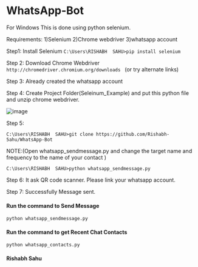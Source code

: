 # WhatsApp-Bot
For Windows
This is done using python selenium.

Requirements:
1)Selenium
2)Chrome webdriver
3)whatsapp account

Step1: Install Selenium
``` C:\Users\RISHABH  SAHU>pip install selenium ```

Step 2: Download Chrome Webdriver
``` http://chromedriver.chromium.org/downloads  ```
    (or try alternate links)

Step 3: Already created the whatsapp account

Step 4: Create Project Folder(Seleinum_Example) and put this python file and unzip chrome webdriver.

![image](https://github.com/Rishabh-5ahu/WhatsApp-Bot/blob/master/Example-Folder.PNG)

Step 5:

``` C:\Users\RISHABH  SAHU>git clone https://github.com/Rishabh-5ahu/WhatsApp-Bot ```

NOTE:(Open whatsapp_sendmessage.py and change the target name and frequency to the name of your contact )

``` C:\Users\RISHABH  SAHU>python whatsapp_sendmessage.py ```

Step 6: It ask QR code scanner. Please link your whatsapp account.

Step 7: Successfully Message sent.



#### Run the command to Send Message

``` python whatsapp_sendmessage.py ```


#### Run the command to get Recent Chat Contacts

``` python whatsapp_contacts.py ```

#### Rishabh Sahu
